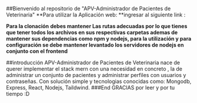 ##Bienvenido al repositorio de "APV-Administrador de Pacientes de Veterinaria"
**Para utilizar la Aplicación web:  **ingresar al siguiente link :

**Para la clonación** 
**debes mantener Las rutas adecuadas por lo que tienes que tener todos los archivos en sus respectivas carpetas ademas de mantener sus dependencias como npm y nodejs, para la utilización y para configuración se debe mantener levantado los servidores de nodejs en conjunto con el frontend**

##introducción
APV-Administrador de Pacientes de Veterinaria nace de querer  implementar el stack mern con una necesidad en concreto , la de administrar un conjunto de pacientes y administrar perfiles con usuarios y contraseñas. Con solución simple y tecnologias conocidas como: Mongodb, Express, React, Nodejs, Taildwind.
###End
 GRACIAS por leer y por tu tiempo :D